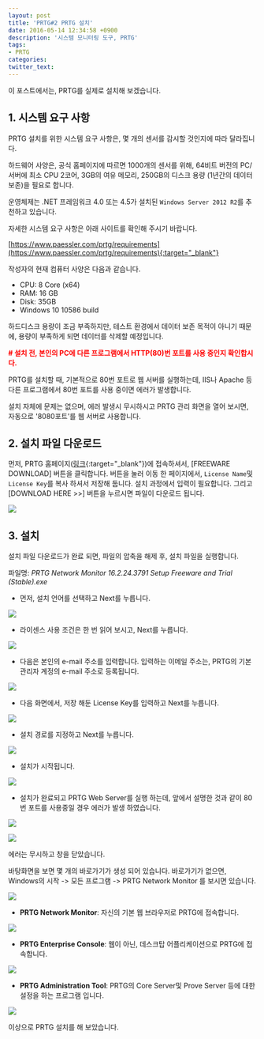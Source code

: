 ```yaml
---
layout: post
title: 'PRTG#2 PRTG 설치'
date: 2016-05-14 12:34:58 +0900
description: '시스템 모니터링 도구, PRTG'
tags:
- PRTG
categories:
twitter_text: 
---
```


이 포스트에서는, PRTG를 실제로 설치해 보겠습니다.

## 1. 시스템 요구 사항

PRTG 설치를 위한 시스템 요구 사항은, 몇 개의 센서를 감시할 것인지에 따라 달라집니다.

하드웨어 사양은, 공식 홈페이지에 따르면 1000개의 센서를 위해, 64비트 버전의 PC/서버에 최소 CPU 2코어, 3GB의 여유 메모리, 250GB의 디스크 용량 (1년간의 데이터 보존)을 필요로 합니다.

운영체제는 .NET 프레임워크 4.0 또는 4.5가 설치된 `Windows Server 2012 R2`를 추천하고 있습니다.

자세한 시스템 요구 사항은 아래 사이트를 확인해 주시기 바랍니다.

[https://www.paessler.com/prtg/requirements](https://www.paessler.com/prtg/requirements){:target="_blank"}

작성자의 현재 컴퓨터 사양은 다음과 같습니다.

* CPU: 8 Core (x64)
* RAM: 16 GB
* Disk: 35GB
* Windows 10 10586 build

하드디스크 용량이 조금 부족하지만, 테스트 환경에서 데이터 보존 목적이 아니기 때문에, 용량이 부족하게 되면 데이터를 삭제할 예정입니다.

<span style="color:red;font-weight:bold"># 설치 전, 본인의 PC에 다른 프로그램에서 HTTP(80)번 포트를 사용 중인지 확인합시다.</span>

PRTG를 설치할 때, 기본적으로 80번 포트로 웹 서버를 실행하는데, IIS나 Apache 등 다른 프로그램에서 80번 포트를 사용 중이면 에러가 발생합니다.

설치 자체에 문제는 없으며, 에러 발생시 무시하시고 PRTG 관리 화면을 열어 보시면, 자동으로 '8080포트'를 웹 서버로 사용합니다.

## 2. 설치 파일 다운로드

먼저, PRTG 홈페이지([링크](https://www.paessler.com/prtg){:target="_blank"})에 접속하셔서, [FREEWARE DOWNLOAD] 버튼을 클릭합니다.
버튼을 눌러 이동 한 페이지에서, `License Name`및 `License Key`를 복사 하셔서 저장해 둡니다. 설치 과정에서 입력이 필요합니다.
그리고 [DOWNLOAD HERE &gt;&gt;] 버튼을 누르시면 파일이 다운로드 됩니다.

<a href="https://googledrive.com/host/0Bw2KEQNBe4nMZW91OWJNZ2lmX0k/img-2016-0514-001.png" data-lightbox="178"><img src="https://googledrive.com/host/0Bw2KEQNBe4nMZW91OWJNZ2lmX0k/img-2016-0514-001.png"></a>

## 3. 설치

설치 파일 다운로드가 완료 되면, 파일의 압축을 해제 후, 설치 파일을 실행합니다.

파일명: <em>PRTG Network Monitor 16.2.24.3791 Setup Freeware and Trial (Stable).exe</em>

* 먼저, 설치 언어를 선택하고 Next를 누릅니다.

<a href="https://googledrive.com/host/0Bw2KEQNBe4nMZW91OWJNZ2lmX0k/img-2016-0514-002.png" data-lightbox="178"><img src="https://googledrive.com/host/0Bw2KEQNBe4nMZW91OWJNZ2lmX0k/img-2016-0514-002.png"></a>

* 라이센스 사용 조건은 한 번 읽어 보시고, Next를 누릅니다.

<a href="https://googledrive.com/host/0Bw2KEQNBe4nMZW91OWJNZ2lmX0k/img-2016-0514-003.png" data-lightbox="178"><img src="https://googledrive.com/host/0Bw2KEQNBe4nMZW91OWJNZ2lmX0k/img-2016-0514-003.png"></a>

* 다음은 본인의 e-mail 주소를 입력합니다. 입력하는 이메일 주소는, PRTG의 기본 관리자 계정의 e-mail 주소로 등록됩니다.

<a href="https://googledrive.com/host/0Bw2KEQNBe4nMZW91OWJNZ2lmX0k/img-2016-0514-004.png" data-lightbox="178"><img src="https://googledrive.com/host/0Bw2KEQNBe4nMZW91OWJNZ2lmX0k/img-2016-0514-004.png"></a>

* 다음 화면에서, 저장 해둔 License Key를 입력하고 Next를 누릅니다.

<a href="https://googledrive.com/host/0Bw2KEQNBe4nMZW91OWJNZ2lmX0k/img-2016-0514-005.png" data-lightbox="178"><img src="https://googledrive.com/host/0Bw2KEQNBe4nMZW91OWJNZ2lmX0k/img-2016-0514-005.png"></a>

* 설치 경로를 지정하고 Next를 누릅니다.

<a href="https://googledrive.com/host/0Bw2KEQNBe4nMZW91OWJNZ2lmX0k/img-2016-0514-006.png" data-lightbox="178"><img src="https://googledrive.com/host/0Bw2KEQNBe4nMZW91OWJNZ2lmX0k/img-2016-0514-006.png"></a>

* 설치가 시작됩니다.

<a href="https://googledrive.com/host/0Bw2KEQNBe4nMZW91OWJNZ2lmX0k/img-2016-0514-007.png" data-lightbox="178"><img src="https://googledrive.com/host/0Bw2KEQNBe4nMZW91OWJNZ2lmX0k/img-2016-0514-007.png"></a>

* 설치가 완료되고 PRTG Web Server를 실행 하는데, 앞에서 설명한 것과 같이 80번 포트를 사용중일 경우 에러가 발생 하였습니다.

<a href="https://googledrive.com/host/0Bw2KEQNBe4nMZW91OWJNZ2lmX0k/img-2016-0514-008.png" data-lightbox="178"><img src="https://googledrive.com/host/0Bw2KEQNBe4nMZW91OWJNZ2lmX0k/img-2016-0514-008.png"></a>

<a href="https://googledrive.com/host/0Bw2KEQNBe4nMZW91OWJNZ2lmX0k/img-2016-0514-009.png" data-lightbox="178"><img src="https://googledrive.com/host/0Bw2KEQNBe4nMZW91OWJNZ2lmX0k/img-2016-0514-009.png"></a>

에러는 무시하고 창을 닫았습니다.

바탕화면을 보면 몇 개의 바로가기가 생성 되어 있습니다. 바로가기가 없으면, Windows의 시작 -> 모든 프로그램 -> PRTG Network Monitor 를 보시면 있습니다.

<a href="https://googledrive.com/host/0Bw2KEQNBe4nMZW91OWJNZ2lmX0k/img-2016-0514-010.png" data-lightbox="178"><img src="https://googledrive.com/host/0Bw2KEQNBe4nMZW91OWJNZ2lmX0k/img-2016-0514-010.png"></a>

* **PRTG Network Monitor**: 자신의 기본 웹 브라우저로 PRTG에 접속합니다.

<a href="https://googledrive.com/host/0Bw2KEQNBe4nMZW91OWJNZ2lmX0k/img-2016-0514-011.png" data-lightbox="178"><img src="https://googledrive.com/host/0Bw2KEQNBe4nMZW91OWJNZ2lmX0k/img-2016-0514-011.png"></a>

* **PRTG Enterprise Console**: 웹이 아닌, 데스크탑 어플리케이션으로 PRTG에 접속합니다.

<a href="https://googledrive.com/host/0Bw2KEQNBe4nMZW91OWJNZ2lmX0k/img-2016-0514-012.png" data-lightbox="178"><img src="https://googledrive.com/host/0Bw2KEQNBe4nMZW91OWJNZ2lmX0k/img-2016-0514-012.png"></a>

* **PRTG Administration Tool**: PRTG의 Core Server및 Prove Server 등에 대한 설정을 하는 프로그램 입니다.

<a href="https://googledrive.com/host/0Bw2KEQNBe4nMZW91OWJNZ2lmX0k/img-2016-0514-013.png" data-lightbox="178"><img src="https://googledrive.com/host/0Bw2KEQNBe4nMZW91OWJNZ2lmX0k/img-2016-0514-013.png"></a>

이상으로 PRTG 설치를 해 보았습니다.

